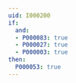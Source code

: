 ```yaml
---
uid: I000200
if:
  and:
  - P000083: true
  - P000027: true
  - P000003: true
then:
  P000053: true
---
```


